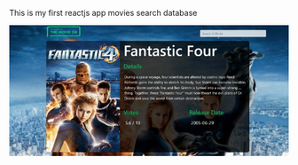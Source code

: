 This is my first reactjs app
movies search database

![](https://github.com/codingontheway/reactjs-movie-database/blob/master/demo.gif)
